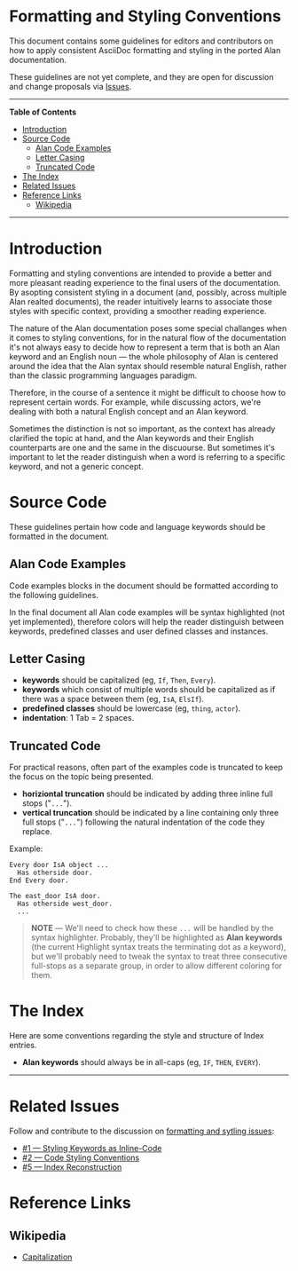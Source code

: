 # Formatting and Styling Conventions

This document contains some guidelines for editors and contributors on how to apply consistent AsciiDoc formatting and styling in the ported Alan documentation.

These guidelines are not yet complete, and they are open for discussion and change proposals via [Issues].


-----

**Table of Contents**

<!-- MarkdownTOC autolink="true" bracket="round" autoanchor="false" lowercase="only_ascii" uri_encoding="true" levels="1,2,3" -->

- [Introduction](#introduction)
- [Source Code](#source-code)
    - [Alan Code Examples](#alan-code-examples)
    - [Letter Casing](#letter-casing)
    - [Truncated Code](#truncated-code)
- [The Index](#the-index)
- [Related Issues](#related-issues)
- [Reference Links](#reference-links)
    - [Wikipedia](#wikipedia)

<!-- /MarkdownTOC -->

-----

# Introduction

Formatting and styling conventions are intended to provide a better and more pleasant reading experience to the final users of the documentation. By asopting consistent styling in a document (and, possibly, across multiple Alan realted documents), the reader intuitively learns to associate those styles with specific context, providing a smoother reading experience.

The nature of the Alan documentation poses some special challanges when it comes to styling conventions, for in the natural flow of the documentation it's not always easy to decide how to represent a term that is both an Alan keyword and an English noun — the whole philosophy of Alan is centered around the idea that the Alan syntax should resemble natural English, rather than the classic programming languages paradigm.

Therefore, in the course of a sentence it might be difficult to choose how to represent certain words. For example, while discussing actors, we're dealing with both a natural English concept and an Alan keyword.

Sometimes the distinction is not so important, as the context has already clarified the topic at hand, and the Alan keywords and their English counterparts are one and the same in the discuourse. But sometimes it's important to let the reader distinguish when a word is referring to a specific keyword, and not a generic concept.

# Source Code

These guidelines pertain how code and language keywords should be formatted in the document.

## Alan Code Examples

Code examples blocks in the document should be formatted according to the following guidelines.

In the final document all Alan code examples will be syntax highlighted (not yet implemented), therefore colors will help the reader distinguish between keywords, predefined classes and user defined classes and instances.

## Letter Casing

- __keywords__ should be capitalized (eg, `If`, `Then`, `Every`).
- __keywords__ which consist of multiple words should be capitalized as if there was a space between them (eg, `IsA`, `ElsIf`).
- __predefined classes__ should be lowercase (eg, `thing`, `actor`).
- __indentation__: 1 Tab = 2 spaces.

## Truncated Code

For practical reasons, often part of the examples code is truncated to keep the focus on the topic being presented.

- __horiziontal truncation__ should be indicated by adding three inline full stops ("`...`").
- __vertical truncation__ should be indicated by a line containing only three full stops ("`...`") following the natural indentation of the code they replace.

Example:

```alan
Every door IsA object ...
  Has otherside door.
End Every door.

The east_door IsA door.
  Has otherside west_door.
  ...
```

> __NOTE__ — We'll need to check how these `...` will be handled by the syntax highlighter. Probably, they'll be highlighted as __Alan keywords__ (the current Highlight syntax treats the terminating dot as a keyword), but we'll probably need to tweak the syntax to treat three consecutive full-stops as a separate group, in order to allow different coloring for them.

# The Index

Here are some conventions regarding the style and structure of Index entries.

- __Alan keywords__ should always be in all-caps (eg, `IF`, `THEN`, `EVERY`).


-------------------------------------------------------------------------------

# Related Issues

Follow and contribute to the discussion on [formatting and sytling issues][Issues]:

- [#1 — Styling Keywords as Inline-Code][i1]
- [#2 — Code Styling Conventions][i2]
- [#5 — Index Reconstruction][i5]


[i1]: https://github.com/alan-if/alan-docs/issues/1 "Issue #1 — Styling Keywords as Inline-Code"
[i2]: https://github.com/alan-if/alan-docs/issues/2 "Issue #2 — Code Styling Conventions"
[i5]: https://github.com/alan-if/alan-docs/issues/5 "Issue #5 — Index Reconstruction"

<!-- 
- [#XX — YYY][iXX]
[iXX]: https://github.com/alan-if/alan-docs/issues/XX "Issue #XX — YYY"
-->

# Reference Links

## Wikipedia

- [Capitalization][WP Capitalization]

<!-----------------------------------------------------------------------------
                               REFERENCE LINKS                                
------------------------------------------------------------------------------>

[Issues]: https://github.com/alan-if/alan-docs/issues?utf8=%E2%9C%93&q=is%3Aissue+label%3A%22styling+conventions%22+ "View all Issues on 'syling conventions'"

<!-- Wikipedia -->

[WP Capitalization]: https://en.wikipedia.org/wiki/Capitalization "See Wikipedia page 'Capitalization'"

<!-- 
[WP XXX]: https://en.wikipedia.org/wiki/XXX "See Wikipedia: 'XXX'"
-->


<!-- EOF -->
